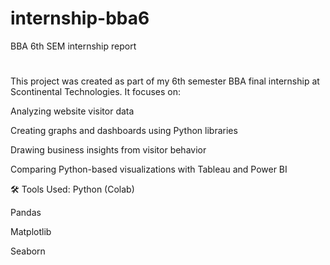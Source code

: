 # internship-bba6
BBA 6th SEM internship report 
#
This project was created as part of my 6th semester BBA final internship at Scontinental Technologies. It focuses on:

Analyzing website visitor data

Creating graphs and dashboards using Python libraries

Drawing business insights from visitor behavior

Comparing Python-based visualizations with Tableau and Power BI

🛠 Tools Used:
Python (Colab)

Pandas

Matplotlib

Seaborn

